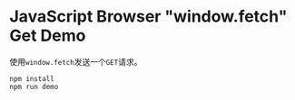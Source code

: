 JavaScript Browser "window.fetch" Get Demo
==========================================

使用`window.fetch`发送一个`GET`请求。

```
npm install
npm run demo
```
